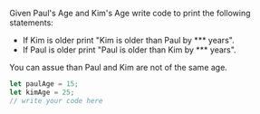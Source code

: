Given Paul's Age and Kim's Age write code to print the following statements:

- If Kim is older print "Kim is older than Paul by *** years".
- If Paul is older print "Paul is older than Kim by *** years".

You can assue than Paul and Kim are not of the same age.

```js
let paulAge = 15;
let kimAge = 25;
// write your code here
```
